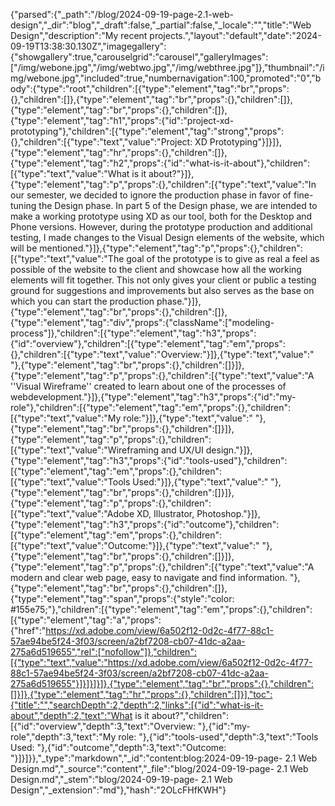 {"parsed":{"_path":"/blog/2024-09-19-page-2.1-web-design","_dir":"blog","_draft":false,"_partial":false,"_locale":"","title":"Web Design","description":"My recent projects.","layout":"default","date":"2024-09-19T13:38:30.130Z","imagegallery":{"showgallery":true,"carouselgrid":"carousel","galleryImages":["/img/webone.jpg","/img/webtwo.jpg","/img/webthree.jpg"]},"thumbnail":"/img/webone.jpg","included":true,"numbernavigation":100,"promoted":"0","body":{"type":"root","children":[{"type":"element","tag":"br","props":{},"children":[]},{"type":"element","tag":"br","props":{},"children":[]},{"type":"element","tag":"br","props":{},"children":[]},{"type":"element","tag":"h1","props":{"id":"project-xd-prototyping"},"children":[{"type":"element","tag":"strong","props":{},"children":[{"type":"text","value":"Project: XD Prototyping"}]}]},{"type":"element","tag":"hr","props":{},"children":[]},{"type":"element","tag":"h2","props":{"id":"what-is-it-about"},"children":[{"type":"text","value":"What is it about?"}]},{"type":"element","tag":"p","props":{},"children":[{"type":"text","value":"In our semester, we decided to ignore the production phase in favor of fine-tuning the Design phase. In part 5 of the Design phase, we are intended to make a working prototype using XD as our tool, both for the Desktop and Phone versions. However, during the prototype production and additional testing, I made changes to the Visual Design elements of the website, which will be mentioned."}]},{"type":"element","tag":"p","props":{},"children":[{"type":"text","value":"The goal of the prototype is to give as real a feel as possible of the website to the client and showcase how all the working elements will fit together. This not only gives your client or public a testing ground for suggestions and improvements but also serves as the base on which you can start the production phase."}]},{"type":"element","tag":"br","props":{},"children":[]},{"type":"element","tag":"div","props":{"className":["modeling-process"]},"children":[{"type":"element","tag":"h3","props":{"id":"overview"},"children":[{"type":"element","tag":"em","props":{},"children":[{"type":"text","value":"Overview:"}]},{"type":"text","value":" "},{"type":"element","tag":"br","props":{},"children":[]}]},{"type":"element","tag":"p","props":{},"children":[{"type":"text","value":"A ''Visual Wireframe'' created to learn about one of the processes of webdevelopment."}]},{"type":"element","tag":"h3","props":{"id":"my-role"},"children":[{"type":"element","tag":"em","props":{},"children":[{"type":"text","value":"My role:"}]},{"type":"text","value":" "},{"type":"element","tag":"br","props":{},"children":[]}]},{"type":"element","tag":"p","props":{},"children":[{"type":"text","value":"Wireframing and UX/UI design."}]},{"type":"element","tag":"h3","props":{"id":"tools-used"},"children":[{"type":"element","tag":"em","props":{},"children":[{"type":"text","value":"Tools Used:"}]},{"type":"text","value":" "},{"type":"element","tag":"br","props":{},"children":[]}]},{"type":"element","tag":"p","props":{},"children":[{"type":"text","value":"Adobe XD, Illustrator, Photoshop."}]},{"type":"element","tag":"h3","props":{"id":"outcome"},"children":[{"type":"element","tag":"em","props":{},"children":[{"type":"text","value":"Outcome:"}]},{"type":"text","value":" "},{"type":"element","tag":"br","props":{},"children":[]}]},{"type":"element","tag":"p","props":{},"children":[{"type":"text","value":"A modern and clear web page, easy to navigate and find information. "},{"type":"element","tag":"br","props":{},"children":[]},{"type":"element","tag":"span","props":{"style":"color: #155e75;"},"children":[{"type":"element","tag":"em","props":{},"children":[{"type":"element","tag":"a","props":{"href":"https://xd.adobe.com/view/6a502f12-0d2c-4f77-88c1-57ae94be5f24-3f03/screen/a2bf7208-cb07-41dc-a2aa-275a6d519655","rel":["nofollow"]},"children":[{"type":"text","value":"https://xd.adobe.com/view/6a502f12-0d2c-4f77-88c1-57ae94be5f24-3f03/screen/a2bf7208-cb07-41dc-a2aa-275a6d519655"}]}]}]}]},{"type":"element","tag":"br","props":{},"children":[]}]},{"type":"element","tag":"hr","props":{},"children":[]}],"toc":{"title":"","searchDepth":2,"depth":2,"links":[{"id":"what-is-it-about","depth":2,"text":"What is it about?","children":[{"id":"overview","depth":3,"text":"Overview: "},{"id":"my-role","depth":3,"text":"My role: "},{"id":"tools-used","depth":3,"text":"Tools Used: "},{"id":"outcome","depth":3,"text":"Outcome: "}]}]}},"_type":"markdown","_id":"content:blog:2024-09-19-page- 2.1 Web Design.md","_source":"content","_file":"blog/2024-09-19-page- 2.1 Web Design.md","_stem":"blog/2024-09-19-page- 2.1 Web Design","_extension":"md"},"hash":"2OLcFHfKWH"}